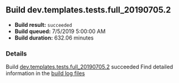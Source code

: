 ## Build dev.templates.tests.full_20190705.2
- **Build result:** `succeeded`
- **Build queued:** 7/5/2019 5:00:00 AM
- **Build duration:** 632.06 minutes
### Details
Build [dev.templates.tests.full_20190705.2](https://winappstudio.visualstudio.com/web/build.aspx?pcguid=a4ef43be-68ce-4195-a619-079b4d9834c2&builduri=vstfs%3a%2f%2f%2fBuild%2fBuild%2f29160) succeeded
Find detailed information in the [build log files](https://uwpctdiags.blob.core.windows.net/buildlogs/dev.templates.tests.full_20190705.2_logs.zip)
